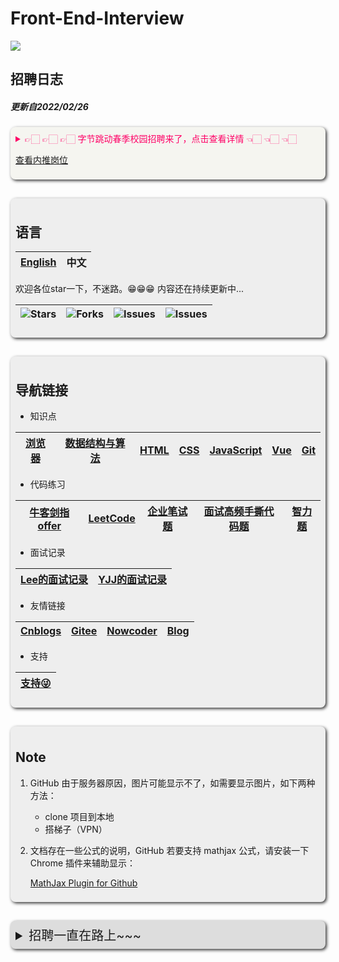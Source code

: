 # Front-End-Interview

![](https://github.com/halfrost/halfrost/blob/master/icons/header_white_.png)

## 招聘日志

##### 更新自2022/02/26

<details style="box-shadow:2px 2px 5px #333333; padding: 8px; border-radius: 8px; background-color: #f5f5f0">
<summary style="color: #ff0066;">
👉🏻 👉🏻 👉🏻 字节跳动春季校园招聘来了，点击查看详情 👈🏻 👈🏻 👈🏻

[查看内推岗位](https://jobs.toutiao.com/campus/m/invite?referral_code=WQ73XKZ)
</summary>

> 内推码（记得加上，可跟进你的进度，有问题随时联系）
> <h4 style="color: #ff0066">WQ73XKZ</h4>
>
> 面向对象:
>
> 1. 暑期实习：2023届应届生 ( <b style="color: #ff0066">2022.9 - 2023.8</b> 期间毕业 )
> 2. 全职补录：2022应届生 ( <b style="color: #ff0066">2021.9-2022.8</b> 期间毕业 )
>
> 职位类别
>
> - 研发、产品、运营、销售、职能/支持、设计、市场、游戏策划
>
> 网申投递
>
> - 2月17日 - 4月30日 16:00
>
> 笔试
>
> - 2月下旬开始
>
> 面试
>
> - 2月中下旬开始
>
> Offer 发放
>
> - 2月下旬开始
>
</details>

<div style="box-shadow:2px 2px 5px #333333; padding: 8px; border-radius: 8px; background-color: #eee; margin: 30px 0">

## 语言

|[English](./README.en.md)|中文|
|-|-|

欢迎各位star一下，不迷路。😁😁😁  内容还在持续更新中...

<img alt="Stars" src="https://img.shields.io/github/stars/lf2021/Front-End-Interview?style=flat-square&labelColor=343b41">|<img alt="Forks" src="https://img.shields.io/github/forks/lf2021/Front-End-Interview?style=flat-square&labelColor=343b41">|<img alt="Issues" src="https://img.shields.io/github/issues/lf2021/Front-End-Interview?style=flat-square&labelColor=343b41">|<img alt="Issues" src="https://img.shields.io/github/issues-pr/lf2021/Front-End-Interview?style=flat-square&labelColor=343b41">
|:----:|:----:|:----:|:----:|

</div>

<div style="box-shadow:2px 2px 5px #333333; padding: 8px; border-radius: 8px; background-color: #eee">

## 导航链接

- 知识点

|[浏览器](./01.浏览器/浏览器.md)|[数据结构与算法](./02.数据结构与算法/数据结构与算法.md)|[HTML](03.HTML/html.md)|[CSS](./04.CSS/css.md)|[JavaScript](05.JavaScript/js.md)|[Vue](./06.Vue/vue.md)|[Git](./10.git常用指令/git常用指令.md)|
|:---:|:---:|:---:|:---:|:---:|:---:|:---:|

- 代码练习

|[牛客剑指offer](./07.算法刷题/牛客网%20-%20剑指offer.md)|[LeetCode](./07.算法刷题/leetcode思路.md)|[企业笔试题](./07.算法刷题/牛客网%20-%20企业笔试题.md)|[面试高频手撕代码题](./08.面试高频手撕代码题/面试高频手撕代码题.md)|[智力题](./09.面试复盘/智力题.md)|
|:---:|:---:|:---:|:---:|:---:|

- 面试记录

|[Lee的面试记录](./09.面试复盘/Lee的面试记录.md)|[YJJ的面试记录](./09.面试复盘/YJJ的面试记录.md)|
|:---:|:---:|

- 友情链接

|[Cnblogs](https://www.cnblogs.com/muzidaitou)|[Gitee](https://gitee.com/lee_van)|[Nowcoder](https://www.nowcoder.com/profile/549508843)|[Blog](https://lf2021.github.io/)|
|:---:|:---:|:---:|:---:|

- 支持

|[支持😜](./images/收款码.png)|
|:---:|

</div>

<div style="box-shadow:2px 2px 5px #333333; padding: 8px; border-radius: 8px; background-color: #eee; margin: 30px 0;">

## Note

1. GitHub 由于服务器原因，图片可能显示不了，如需要显示图片，如下两种方法：

   - clone 项目到本地
   - 搭梯子（VPN）

2. 文档存在一些公式的说明，GitHub 若要支持 mathjax 公式，请安装一下 Chrome 插件来辅助显示：

    [MathJax Plugin for Github](https://chrome.google.com/webstore/detail/mathjax-plugin-for-github/ioemnmodlmafdkllaclgeombjnmnbima/related?hl=zh-CN)

</div>

<details style="box-shadow:2px 2px 5px #333333; padding: 8px; border-radius: 8px; background-color: #ddd">

<summary style="font-size: 20px">
招聘一直在路上~~~
</summary>

---

### 内推码：WQ73XKZ

实习投递链接: <https://job.toutiao.com/s/eUn5TwS>

校招投递链接: <https://jobs.toutiao.com/s/eD6pQff>

社招投递链接: <https://job.toutiao.com/s/eUnRvar>

</details>
